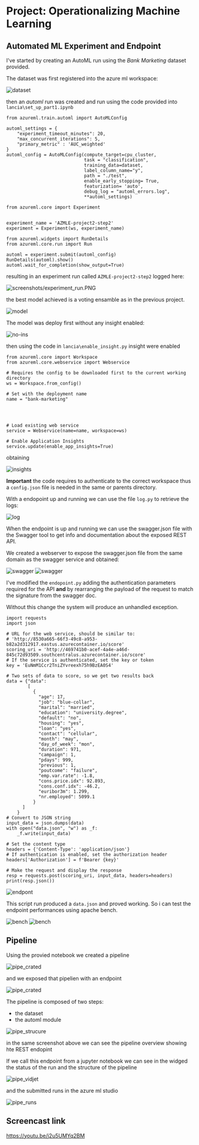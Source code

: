 # Project: Operationalizing Machine Learning

## Automated ML Experiment and Endpoint

I've started by creating an AutoML run using the *Bank Marketing* dataset provided.

The dataset was first registered into the azure ml workspace:

![dataset](screenshots/dataset.PNG)

then an *automl* run was created and run using the code provided into `lancia\set_up_part1.ipynb`

```{python}
from azureml.train.automl import AutoMLConfig

automl_settings = {
    "experiment_timeout_minutes": 20,
    "max_concurrent_iterations": 5,
    "primary_metric" : 'AUC_weighted'
}
automl_config = AutoMLConfig(compute_target=cpu_cluster,
                             task = "classification",
                             training_data=dataset,
                             label_column_name="y",   
                             path = "./test",
                             enable_early_stopping= True,
                             featurization= 'auto',
                             debug_log = "automl_errors.log",
                             **automl_settings)
                            
from azureml.core import Experiment


experiment_name = 'AZMLE-project2-step2'
experiment = Experiment(ws, experiment_name)

from azureml.widgets import RunDetails
from azureml.core.run import Run

automl = experiment.submit(automl_config)
RunDetails(automl).show()
automl.wait_for_completion(show_output=True)

```

resulting in an experiment run called `AZMLE-project2-step2` logged here:

![screenshots/experiment_run.PNG](screenshots/experiment_run.PNG)

the best model achieved is a voting ensamble as in the previous project.

![model](screenshots/best_model.PNG)

The model was deploy first without any insight enabled:

![no-ins](screenshots/deployed_no_insight.PNG)

then using the code in `lancia\enable_insight.py` insight were enabled

```{python}
from azureml.core import Workspace
from azureml.core.webservice import Webservice

# Requires the config to be downloaded first to the current working directory
ws = Workspace.from_config()

# Set with the deployment name
name = "bank-marketing"




# Load existing web service
service = Webservice(name=name, workspace=ws)

# Enable Application Insights
service.update(enable_app_insights=True)
```

obtaining

![insights](screenshots/deployed_w_insight.PNG)

**Important** the code requires to authenticate to the correct workspace thus a `config.json` file is needed in the same or parents directory.

With a endopoint up and running we can use the file `log.py` to retrieve the logs:

![log](screenshots/log.PNG)

When the endpoint is up and running we can use the swagger.json file with the Swagger tool to get info and documentation about the exposed REST API.

We created a webserver to expose the swagger.json file from the same domain as the swagger service and obtained:

![swagger](screenshots/swagger1.PNG)
![swagger](screenshots/swagger2.PNG)

I've modified the `endopoint.py` adding the authentication parameters required for the API **and** by rearranging the payload of the request to match the signature from the swagger doc.

Without this change the system will produce an unhandled exception.

```{python}
import requests
import json

# URL for the web service, should be similar to:
# 'http://8530a665-66f3-49c8-a953-b82a2d312917.eastus.azurecontainer.io/score'
scoring_uri = 'http://469741b0-acef-4a4e-a46d-845c72d93509.southcentralus.azurecontainer.io/score'
# If the service is authenticated, set the key or token
key = 'EuNmM1Ccr2TniZYvreexh75h9BzEA0S4'

# Two sets of data to score, so we get two results back
data = {"data":
        [
          {
            "age": 17,
            "job": "blue-collar",
            "marital": "married",
            "education": "university.degree",
            "default": "no",
            "housing": "yes",
            "loan": "yes",
            "contact": "cellular",
            "month": "may",
            "day_of_week": "mon",
            "duration": 971,
            "campaign": 1,
            "pdays": 999,
            "previous": 1,
            "poutcome": "failure",
            "emp.var.rate": -1.8,
            "cons.price.idx": 92.893,
            "cons.conf.idx": -46.2,
            "euribor3m": 1.299,
            "nr.employed": 5099.1
          }
      ]
    }
# Convert to JSON string
input_data = json.dumps(data)
with open("data.json", "w") as _f:
    _f.write(input_data)

# Set the content type
headers = {'Content-Type': 'application/json'}
# If authentication is enabled, set the authorization header
headers['Authorization'] = f'Bearer {key}'

# Make the request and display the response
resp = requests.post(scoring_uri, input_data, headers=headers)
print(resp.json())
```

![endpont](screenshots/endpoint.PNG)

This script run produced a `data.json` and proved working. So i can test the endpoint performances using apache bench.

![bench](screenshots/bench1.PNG)
![bench](screenshots/bench.PNG)


## Pipeline

Using the provied notebook we created a pipeline

![pipe_crated](screenshots/pipepline_created.PNG)

and we exposed that pipelien with an endpoint

![pipe_crated](screenshots/pipe_endpoint.PNG)

The pipeline is composed of two steps:

* the dataset
* the automl module

![pipe_strucure](screenshots/pipe_overview.PNG)

in the same screenshot above we can see the pipeline overview showing hte REST endopint

If we call this endpoint from a jupyter notebook we can see in the widged the status of the run and the structure of the pipeline

![pipe_vidjet](screenshots/widget.PNG)

and the submitted runs in the azure ml studio

![pipe_runs](screenshots/runs.PNG)

## Screencast link

https://youtu.be/j2u5UMYq2BM
